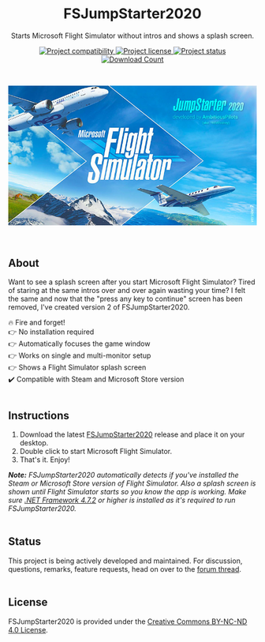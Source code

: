 <h1 align="center">FSJumpStarter2020</h1>

<p align="center">Starts Microsoft Flight Simulator without intros and shows a splash screen.</p>

<p align="center">
  <a href="https://www.flightsimulator.com/">
    <img src="https://img.shields.io/badge/Microsoft-FS%202020-blue.svg" alt="Project compatibility" />
  </a>
  <a href="#license">
    <img src="https://img.shields.io/static/v1?style=flat&logo=creative%20commons&label=license&message=by-nc-nd&color=f8722a" alt="Project license" />
  </a>
  <a href="#status">
    <img src="https://img.shields.io/badge/status-active-brightgreen.svg" alt="Project status" />
  </a>
  <a href="https://github.com/AmbitiousPilots/FSJumpStarter2020/releases">
    <img src="https://img.shields.io/github/downloads/AmbitiousPilots/FSJumpStarter2020/total.svg?color=0b0" alt="Download Count" />
  </a>
</p>

<br>

<p align="center">
  <a href="./.github/hero_v2.jpg">
    <img src="./.github/hero_v2.jpg" alt="Project Hero Image" />
  </a>
</p>

<br>

## About
Want to see a splash screen after you start Microsoft Flight Simulator? Tired of staring at the same intros over and over again wasting your time? I felt the same and now that the "press any key to continue" screen has been removed, I've created version 2 of FSJumpStarter2020.

:fire: Fire and forget! <br>
:point_right: No installation required <br>
:point_right: Automatically focuses the game window <br>
:point_right: Works on single and multi-monitor setup <br>
:point_right: Shows a Flight Simulator splash screen <br>
:heavy_check_mark: Compatible with Steam and Microsoft Store version <br>
<br>

## Instructions
1. Download the latest [FSJumpStarter2020](https://github.com/AmbitiousPilots/FSJumpStarter2020/releases) release and place it on your desktop. 
2. Double click to start Microsoft Flight Simulator. 
3. That's it. Enjoy! 

***Note:** FSJumpStarter2020 automatically detects if you've installed the Steam or Microsoft Store version of Flight Simulator. Also a splash screen is shown until Flight Simulator starts so you know the app is working. Make sure [.NET Framework 4.7.2](https://dotnet.microsoft.com/download/dotnet-framework/thank-you/net472-offline-installer) or higher is installed as it's required to run FSJumpStarter2020.*
<br><br>

## Status
This project is being actively developed and maintained. For discussion, questions, remarks, feature requests, head on over to the [forum thread](https://forums.flightsimulator.com/t/mod-start-fs-without-waiting-for-press-any-key-screen/296753).
<br><br>

## License
FSJumpStarter2020 is provided under the [Creative Commons BY-NC-ND 4.0 License](https://creativecommons.org/licenses/by-nc-nd/4.0/).
